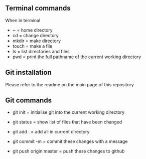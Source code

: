 ## Terminal commands
When in terminal

- ~ = home directory
- cd = change directory
- mkdir = make directory
- touch = make a file
- ls = list directories and files
- pwd = print the full pathname of the current working directory

## Git installation
Please refer to the readme on the main page of this repository

## Git commands

- git init = initialise git into the current working directory

- git status = show list of files that have been changed
- git add . = add all in current directory
- git commit -m = commit these changes with a message
- git push origin master = push these changes to github



